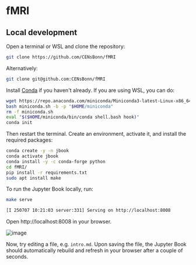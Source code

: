 # fMRI

## Local development

Open a terminal or WSL and clone the repository:
```bash
git clone https://github.com/CENsBonn/fMRI
```
Alternatively:
```bash
git clone git@github.com:CENsBonn/fMRI
```

Install [Conda](https://conda-forge.org/download/)
if you haven't already.
If you are using WSL, you can do:

```bash
wget https://repo.anaconda.com/miniconda/Miniconda3-latest-Linux-x86_64.sh -O miniconda.sh
bash miniconda.sh -b -p "$HOME/miniconda"
rm -f miniconda.sh
eval "$($HOME/miniconda/bin/conda shell.bash hook)"
conda init
```
Then restart the terminal.
Create an environment, activate it, and install the required packages:

```bash
conda create -y -n jbook
conda activate jbook
conda install -y -c conda-forge python
cd fMRI/
pip install -r requirements.txt 
sudo apt install make
```

To run the Jupyter Book locally, run:

```bash
make serve

[I 250707 10:21:03 server:331] Serving on http://localhost:8008
```

Open http://localhost:8008 in your browser.

![image](https://github.com/user-attachments/assets/1973f3de-939a-4d63-a295-4a8820ae173b)

Now, try editing a file, e.g. `intro.md`.
Upon saving the file, the Jupyter
Book should automatically rebuild and refresh in your browser
after a couple of seconds.
